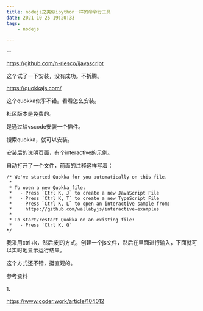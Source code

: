 ```yaml
---
title: nodejs之类似ipython一样的命令行工具
date: 2021-10-25 19:20:33
tags:
	- nodejs

---
```


--

https://github.com/n-riesco/ijavascript

这个试了一下安装，没有成功。不折腾。

https://quokkajs.com/

这个quokka似乎不错。看看怎么安装。

社区版本是免费的。

是通过给vscode安装一个插件。

搜索quokka，就可以安装。

安装后的说明页面，有个interactive的示例。

自动打开了一个文件，前面的注释这样写着：

```
/* We've started Quokka for you automatically on this file.
 *
 * To open a new Quokka file:
 *   - Press `Ctrl K, J` to create a new JavaScript File
 *   - Press `Ctrl K, T` to create a new TypeScript File
 *   - Press `Ctrl K, L` to open an interactive sample from:
 *     https://github.com/wallabyjs/interactive-examples
 *
 * To start/restart Quokka on an existing file:
 *   - Press `Ctrl K, Q`
*/
```

我采用ctrl+k，然后按j的方式，创建一个js文件，然后在里面进行输入，下面就可以实时地显示运行结果。

这个方式还不错，挺直观的。



参考资料

1、

https://www.coder.work/article/104012

